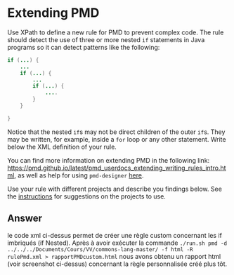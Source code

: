 # Extending PMD

Use XPath to define a new rule for PMD to prevent complex code. The rule should detect the use of three or more nested `if` statements in Java programs so it can detect patterns like the following:

```Java
if (...) {
    ...
    if (...) {
        ...
        if (...) {
            ....
        }
    }

}
```
Notice that the nested `if`s may not be direct children of the outer `if`s. They may be written, for example, inside a `for` loop or any other statement.
Write below the XML definition of your rule.

You can find more information on extending PMD in the following link: https://pmd.github.io/latest/pmd_userdocs_extending_writing_rules_intro.html, as well as help for using `pmd-designer` [here](https://github.com/selabs-ur1/VV-ISTIC-TP2/blob/master/exercises/designer-help.md).

Use your rule with different projects and describe you findings below. See the [instructions](../sujet.md) for suggestions on the projects to use.

## Answer

le code xml ci-dessus permet de créer une règle custom concernant les if imbriqués (if Nested). Après à avoir exécuter la commande ```./run.sh pmd -d ../../../Documents/Cours/VV/commons-lang-master/ -f html -R rulePmd.xml > rapportPMDcustom.html``` nous avons obtenu un rapport html (voir screenshot ci-dessus) concernant la règle personnalisée créé plus tôt.
